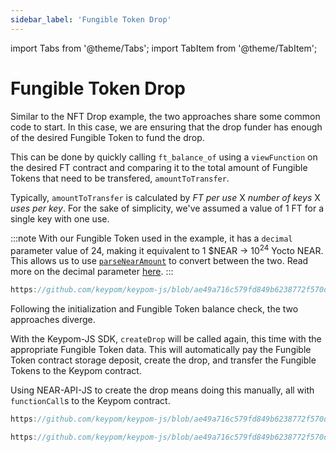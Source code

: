 ```yaml
---
sidebar_label: 'Fungible Token Drop'
---
```

import Tabs from '@theme/Tabs';
import TabItem from '@theme/TabItem';

# Fungible Token Drop
Similar to the NFT Drop example, the two approaches share some common code to start. In this case, we are ensuring that the drop funder has enough of the desired Fungible Token to fund the drop. 

This can be done by quickly calling `ft_balance_of` using a `viewFunction` on the desired FT contract and comparing it to the total amount of Fungible Tokens that need to be transfered, `amountToTransfer`. 

Typically, `amountToTransfer` is calculated by *FT per use* X *number of keys* X *uses per key*. For the sake of simplicity, we've assumed a value of 1 FT for a single key with one use.

:::note
With our Fungible Token used in the example, it has a `decimal` parameter value of 24, making it equivalent to 1 $NEAR -> 10<sup>24</sup> Yocto NEAR. This allows us to use [`parseNearAmount`](https://docs.near.org/tools/near-api-js/utils) to convert between the two. Read more on the decimal parameter [here](https://docs.openzeppelin.com/contracts/3.x/erc20#a-note-on-decimals).
:::


```js reference
https://github.com/keypom/keypom-js/blob/ae49a716c579fd849b6238772f570db5e636246a/docs-examples/keypom-js-sdk/ft-example.js#L19-L37
```

Following the initialization and Fungible Token balance check, the two approaches diverge. 

With the Keypom-JS SDK, `createDrop` will be called again, this time with the appropriate Fungible Token data. This will automatically pay the Fungible Token contract storage deposit, create the drop, and transfer the Fungible Tokens to the Keypom contract.

Using NEAR-API-JS to create the drop means doing this manually, all with `functionCall`s to the Keypom contract.

<Tabs>
<TabItem value="KPJS" label="🔑Keypom-JS SDK">

```js reference
https://github.com/keypom/keypom-js/blob/ae49a716c579fd849b6238772f570db5e636246a/docs-examples/keypom-js-sdk/ft-example.js#L39-L64
```

</TabItem>
<TabItem value="NRJS" label="💻NEAR-API-JS">

```js reference
https://github.com/keypom/keypom-js/blob/ae49a716c579fd849b6238772f570db5e636246a/docs-examples/near-api-js/ft-near-example.js#L27-L93
```

</TabItem>
</Tabs>